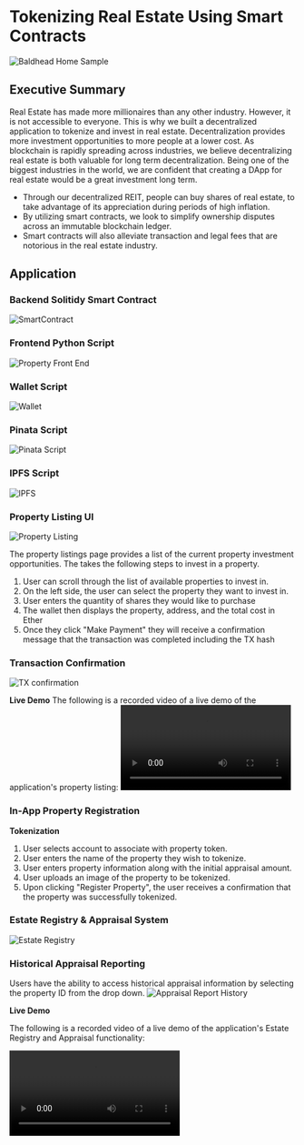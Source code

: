 # Tokenizing Real Estate Using Smart Contracts 

![Baldhead Home Sample](https://github.com/Djachechi/Project-3/blob/main/APP/Images/Baldhead.JPG)

## Executive Summary

Real Estate has made more millionaires than any other industry. However, it is not accessible to everyone. This is why we built a decentralized application to tokenize and invest in real estate. 
Decentralization provides more investment opportunities to more people at a lower cost. As blockchain is rapidly spreading across industries, we believe decentralizing real estate is both valuable for long term decentralization. 
Being one of the biggest industries in the world, we are confident that creating a DApp for real estate would be a great investment long term. 

* Through our decentralized REIT, people can buy shares of real estate, to take advantage of its appreciation during periods of high inflation.
* By utilizing smart contracts, we look to simplify ownership disputes across an immutable blockchain ledger.
* Smart contracts will also alleviate transaction and legal fees that are notorious in the real estate industry.

## Application

### Backend Solitidy Smart Contract

![SmartContract](https://github.com/Djachechi/Project-3/blob/main/Screenshots/Estate-Registry-Solidity-Contract.PNG)

### Frontend Python Script

![Property Front End](https://github.com/Djachechi/Project-3/blob/main/Screenshots/Property_frontend_scripting.PNG)

### Wallet Script
![Wallet](https://github.com/Djachechi/Project-3/blob/main/Screenshots/wallet_script.PNG)

### Pinata Script
![Pinata Script](https://github.com/Djachechi/Project-3/blob/main/Screenshots/pinata_script.PNG)

### IPFS Script
![IPFS](https://github.com/Djachechi/Project-3/blob/main/Screenshots/ipfs_app_integration.PNG)

### Property Listing UI

![Property Listing](https://github.com/Djachechi/Project-3/blob/main/Screenshots/Listings_Page.JPG)

The property listings page provides a list of the current property investment opportunities. The takes the following steps to invest in a property.

1. User can scroll through the list of available properties to invest in.
2. On the left side, the user can select the property they want to invest in.
3. User enters the quantity of shares they would like to purchase
4. The wallet then displays the property, address, and the total cost in Ether
5. Once they click "Make Payment" they will receive a confirmation message that the transaction was completed including the TX hash

### Transaction Confirmation
![TX confirmation](https://github.com/Djachechi/Project-3/blob/main/Screenshots/transaction_hash.JPG)

__Live Demo__
The following is a recorded video of a live demo of the application's property listing: 
![Property Frontend Demo](https://user-images.githubusercontent.com/87338709/153273216-8724d1ee-5f64-4cb7-917e-8ea21de750f6.mp4)

### In-App Property Registration

__Tokenization__

1. User selects account to associate with property token.
2. User enters the name of the property they wish to tokenize.
3. User enters property information along with the initial appraisal amount.
4. User uploads an image of the property to be tokenized.
5. Upon clicking "Register Property", the user receives a confirmation that the property was successfully tokenized.

### Estate Registry & Appraisal System
![Estate Registry](https://github.com/Djachechi/Project-3/blob/main/Screenshots/Estate_registry.JPG)

### Historical Appraisal Reporting

Users have the ability to access historical appraisal information by selecting the property ID from the drop down.
![Appraisal Report History](https://github.com/Djachechi/Project-3/blob/main/Screenshots/Appraisal_history.JPG)

__Live Demo__

The following is a recorded video of a live demo of the application's Estate Registry and Appraisal functionality:

![Estate Registry & Appraisal](https://user-images.githubusercontent.com/87338709/153274726-457379fd-6ddf-494e-a9a1-ab9ad4b423ce.mp4)





